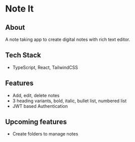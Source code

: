 
# Note It
## About
A note taking app to create digital notes with rich text editor.
## Tech Stack
- TypeScript, React, TailwindCSS
## Features
- Add, edit, delete notes
- 3 heading variants, bold, italic, bullet list, numbered list
- JWT based Authentication

## Upcoming features
- Create folders to manage notes